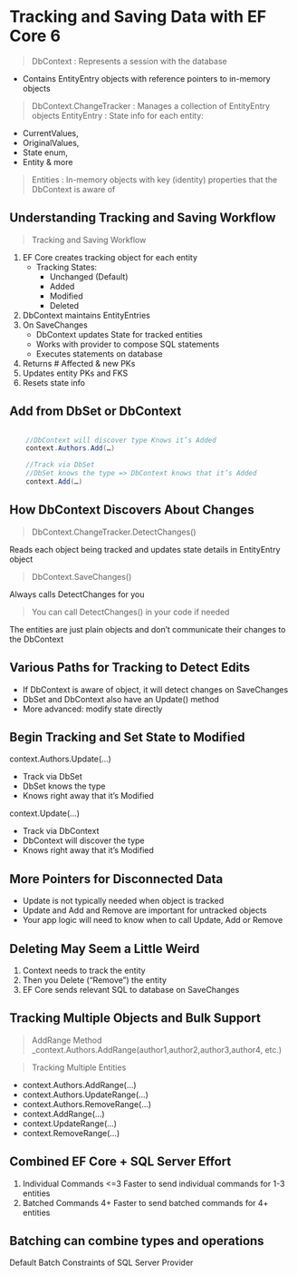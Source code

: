 # Tracking and Saving Data with EF Core 6

> DbContext : Represents a session with the database
- Contains EntityEntry objects with reference pointers to in-memory objects
> DbContext.ChangeTracker : Manages a collection of EntityEntry objects
> EntityEntry : State info for each entity: 
- CurrentValues, 
- OriginalValues, 
- State enum, 
- Entity & more
> Entities : In-memory objects with key (identity) properties that the DbContext is aware of

## Understanding Tracking and Saving Workflow

> Tracking and Saving Workflow

1. EF Core creates tracking object for each entity
   - Tracking States:
     - Unchanged (Default)
     - Added
     - Modified
     - Deleted
2. DbContext maintains EntityEntries
3. On SaveChanges
   - DbContext updates State for tracked entities
   - Works with provider to compose SQL statements
   - Executes statements on database
4. Returns # Affected & new PKs
5. Updates entity PKs and FKS
6. Resets state info

## Add from DbSet or DbContext

```csharp

    //DbContext will discover type Knows it’s Added
    context.Authors.Add(…)

    //Track via DbSet
    //DbSet knows the type => DbContext knows that it’s Added
    context.Add(…)
```

## How DbContext Discovers About Changes

> DbContext.ChangeTracker.DetectChanges()

Reads each object being tracked and updates state details in EntityEntry object

> DbContext.SaveChanges()

Always calls DetectChanges for you

> You can call DetectChanges() in your code if needed

The entities are just plain objects and don’t communicate their changes to the DbContext

## Various Paths for Tracking to Detect Edits

- If DbContext is aware of object, it will detect changes on SaveChanges
- DbSet and DbContext also have an Update() method
- More advanced: modify state directly

## Begin Tracking and Set State to Modified

context.Authors.Update(…)

- Track via DbSet
- DbSet knows the type
- Knows right away that it’s Modified

context.Update(…)

- Track via DbContext
- DbContext will discover the type
- Knows right away that it’s Modified
  
## More Pointers for Disconnected Data

- Update is not typically needed when object is tracked
- Update and Add and Remove are important for untracked objects
- Your app logic will need to know when to call Update, Add or Remove

## Deleting May Seem a Little Weird

1. Context needs to track the entity
1. Then you Delete (“Remove”) the entity
1. EF Core sends relevant SQL to database on SaveChanges

## Tracking Multiple Objects and Bulk Support

> AddRange Method
    _context.Authors.AddRange(author1,author2,author3,author4, etc.)

> Tracking Multiple Entities
- context.Authors.AddRange(…)
- context.Authors.UpdateRange(…)
- context.Authors.RemoveRange(…)
- context.AddRange(…)
- context.UpdateRange(…)
- context.RemoveRange(…)
  
## Combined EF Core + SQL Server Effort

1. Individual Commands <=3
    Faster to send individual commands for 1-3 entities
1. Batched Commands 4+
    Faster to send batched commands for 4+ entities

## Batching can combine types and operations

Default Batch Constraints of SQL Server Provider

